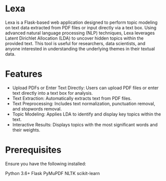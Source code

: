 # Lexa
Lexa is a Flask-based web application designed to perform topic modeling on text data extracted from PDF files or input directly via a text box. Using advanced natural language processing (NLP) techniques, Lexa leverages Latent Dirichlet Allocation (LDA) to uncover hidden topics within the provided text. This tool is useful for researchers, data scientists, and anyone interested in understanding the underlying themes in their textual data.

# Features
* Upload PDFs or Enter Text Directly: Users can upload PDF files or enter text directly into a text box for analysis.
* Text Extraction: Automatically extracts text from PDF files.
* Text Preprocessing: Includes text normalization, punctuation removal, and stopwords removal.
* Topic Modeling: Applies LDA to identify and display key topics within the text.
* Interactive Results: Displays topics with the most significant words and their weights.

# Prerequisites
Ensure you have the following installed:

Python 3.6+
Flask
PyMuPDF
NLTK
scikit-learn

